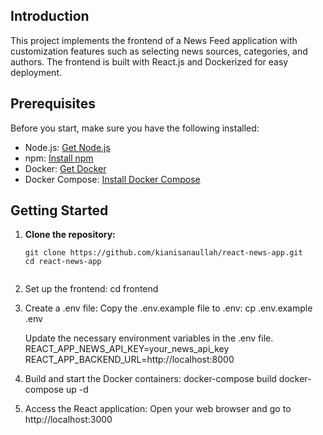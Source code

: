 ## Introduction

This project implements the frontend of a News Feed application with customization features such as selecting news sources, categories, and authors. The frontend is built with React.js and Dockerized for easy deployment.

## Prerequisites

Before you start, make sure you have the following installed:

- Node.js: [Get Node.js](https://nodejs.org/)
- npm: [Install npm](https://www.npmjs.com/get-npm)
- Docker: [Get Docker](https://docs.docker.com/get-docker/)
- Docker Compose: [Install Docker Compose](https://docs.docker.com/compose/install/)

## Getting Started

1. **Clone the repository:**

   ```
   git clone https://github.com/kianisanaullah/react-news-app.git
   cd react-news-app


2. Set up the frontend:
    cd frontend

3. Create a .env file:
   Copy the .env.example file to .env:
   cp .env.example .env

   Update the necessary environment variables in the .env file.
    REACT_APP_NEWS_API_KEY=your_news_api_key 
    REACT_APP_BACKEND_URL=http://localhost:8000

4. Build and start the Docker containers:
    docker-compose build
    docker-compose up -d

5. Access the React application:
    Open your web browser and go to http://localhost:3000
